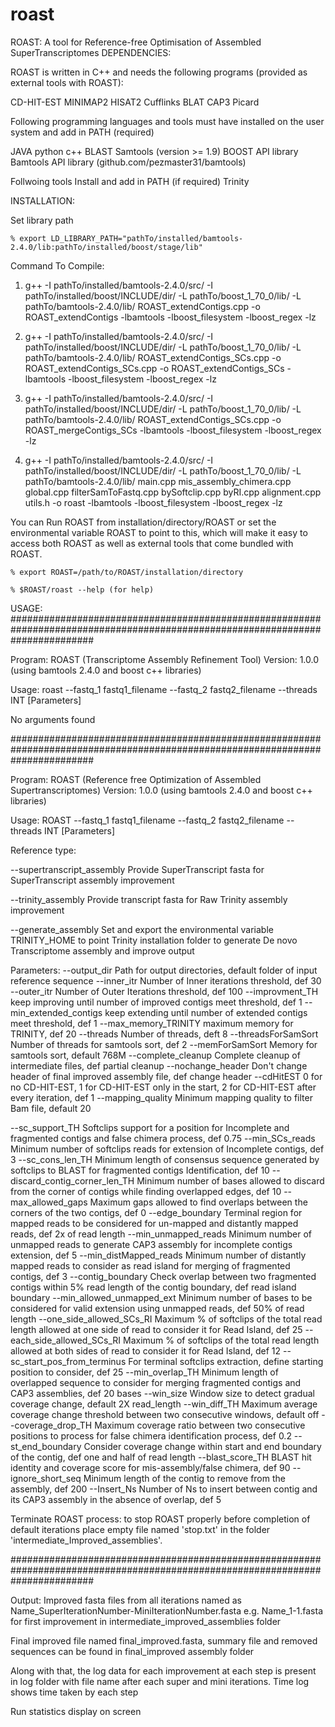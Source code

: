 # roast
ROAST: A tool for Reference-free Optimisation of Assembled SuperTranscriptomes
DEPENDENCIES:

ROAST is written in C++ and needs the following programs (provided as external tools with ROAST):

CD-HIT-EST
MINIMAP2
HISAT2
Cufflinks
BLAT
CAP3
Picard

Following programming languages and tools must have installed on the user system and add in PATH (required)

JAVA
python
c++
BLAST
Samtools (version >= 1.9)
BOOST API library
Bamtools API library (github.com/pezmaster31/bamtools)


Follwoing tools Install and add in PATH (if required) 
Trinity


INSTALLATION:

Set library path

	% export LD_LIBRARY_PATH="pathTo/installed/bamtools-2.4.0/lib:pathTo/installed/boost/stage/lib"

Command To Compile:

1.	g++ -I pathTo/installed/bamtools-2.4.0/src/ -I pathTo/installed/boost/INCLUDE/dir/ -L pathTo/boost_1_70_0/lib/ -L pathTo/bamtools-2.4.0/lib/ ROAST_extendContigs.cpp -o ROAST_extendContigs  -lbamtools -lboost_filesystem  -lboost_regex -lz

2.	g++ -I pathTo/installed/bamtools-2.4.0/src/ -I pathTo/installed/boost/INCLUDE/dir/ -L pathTo/boost_1_70_0/lib/ -L pathTo/bamtools-2.4.0/lib/  ROAST_extendContigs_SCs.cpp -o ROAST_extendContigs_SCs.cpp -o ROAST_extendContigs_SCs  -lbamtools -lboost_filesystem  -lboost_regex -lz

3.	g++ -I pathTo/installed/bamtools-2.4.0/src/ -I pathTo/installed/boost/INCLUDE/dir/ -L pathTo/boost_1_70_0/lib/ -L pathTo/bamtools-2.4.0/lib/  ROAST_extendContigs_SCs.cpp -o ROAST_mergeContigs_SCs  -lbamtools -lboost_filesystem  -lboost_regex -lz

4.	g++ -I pathTo/installed/bamtools-2.4.0/src/ -I pathTo/installed/boost/INCLUDE/dir/ -L pathTo/boost_1_70_0/lib/ -L pathTo/bamtools-2.4.0/lib/ main.cpp mis_assembly_chimera.cpp global.cpp filterSamToFastq.cpp bySoftclip.cpp byRI.cpp alignment.cpp utils.h -o roast -lbamtools -lboost_filesystem  -lboost_regex -lz


You can Run ROAST from installation/directory/ROAST or set the environmental variable ROAST to point to this, which will make it easy to access both ROAST as well as external tools that come bundled with ROAST.

 	% export ROAST=/path/to/ROAST/installation/directory

 	% $ROAST/roast --help (for help)


USAGE:
###############################################################################################################################

Program: ROAST (Transcriptome Assembly Refinement Tool)
Version: 1.0.0 (using bamtools 2.4.0 and boost c++ libraries)

Usage: roast --fastq_1 fastq1_filename --fastq_2 fastq2_filename <Reference type> --threads INT [Parameters]

No arguments found

###############################################################################################################################

Program: ROAST (Reference free Optimization of Assembled Supertranscriptomes)
Version: 1.0.0 (using bamtools 2.4.0 and boost c++ libraries)

Usage: ROAST --fastq_1 fastq1_filename --fastq_2 fastq2_filename <Reference type> --threads INT [Parameters]

Reference type:
	
   --supertranscript_assembly 		 Provide SuperTranscript fasta for SuperTranscript assembly improvement
	
   --trinity_assembly 			 Provide transcript fasta for Raw Trinity assembly improvement
	
   --generate_assembly 			 Set and export the environmental variable TRINITY_HOME to point Trinity installation folder to generate De novo Transcriptome assembly and improve output

Parameters:
   --output_dir 			 Path for output directories, default folder of input reference sequence
   --inner_itr <INT> 			 Number of Inner iterations threshold, def 30
   --outer_itr <INT> 			 Number of Outer Iterations threshold, def 100
   --improvment_TH <INT> 		 keep improving until number of improved contigs meet threshold, def 1
   --min_extended_contigs <INT> 	 keep extending until number of extended contigs meet threshold, def 1
   --max_memory_TRINITY <INT> 		 maximum memory for TRINITY, def 20
   --threads <INT> 			 Number of threads, deft 8
   --threadsForSamSort <INT> 		 Number of threads for samtools sort, def 2
   --memForSamSort <INT> 		 Memory for samtools sort, default 768M
   --complete_cleanup 			 Complete cleanup of intermediate files, def partial cleanup
   --nochange_header 			 Don't change header of final improved assembly file, def change header
   --cdHitEST <INT> 			 0 for no CD-HIT-EST, 1 for CD-HIT-EST only in the start, 2 for CD-HIT-EST after every iteration, def 1
   --mapping_quality 			 Minimum mapping quality to filter Bam file, default 20

   --sc_support_TH 			 Softclips support for a position for Incomplete and fragmented contigs and false chimera process, def 0.75
   --min_SCs_reads <INT> 		 Minimum number of softclips reads for extension of Incomplete contigs, def 3
   --sc_cons_len_TH <INT> 		 Minimum length of consensus sequence generated by softclips to BLAST for fragmented contigs Identification, def 10
   --discard_contig_corner_len_TH <INT>  Minimum number of bases allowed to discard from the corner of contigs while finding overlapped edges, def 10
   --max_allowed_gaps <INT> 		 Maximum gaps allowed to find overlaps between the corners of the two contigs, def 0
   --edge_boundary <INT> 		 Terminal region for mapped reads to be considered for un-mapped and distantly mapped reads, def 2x of read length
   --min_unmapped_reads <INT> 		 Minimum number of unmapped reads to generate CAP3 assembly for incomplete contigs extension, def 5
   --min_distMapped_reads <INT> 	 Minimum number of distantly mapped reads to consider as read island for merging of fragmented contigs, def 3
   --contig_boundary <true> 		 Check overlap between two fragmented contigs within 5% read length of the contig boundary, def read island boundary
   --min_allowed_unmapped_ext <INT> 	 Minimum number of bases to be considered for valid extension using unmapped reads, def 50% of read length
   --one_side_allowed_SCs_RI <INT> 	 Maximum % of softclips of the total read length allowed at one side of read to consider it for Read Island, def 25
   --each_side_allowed_SCs_RI <INT> 	 Maximum % of softclips of the total read length allowed at both sides of read to consider it for Read Island, def 12
   --sc_start_pos_from_terminus <INT> 	 For terminal softclips extraction, define starting position to consider, def 25
   --min_overlap_TH <INT> 		 Minimum length of overlapped sequence to consider for merging fragmented contigs and CAP3 assemblies, def 20 bases
   --win_size <INT> 			 Window size to detect gradual coverage change, default 2X read_length 
   --win_diff_TH <INT> 			 Maximum average coverage change threshold between two consecutive windows, default off 
   --coverage_drop_TH <INT> 		 Maximum coverage ratio between two consecutive positions to process for false chimera identification process, def 0.2
   --st_end_boundary <INT> 		 Consider coverage change within start and end boundary of the contig, def one and half of read length 
   --blast_score_TH <INT> 		 BLAST hit identity and coverage score for mis-assembly/false chimera, def 90
   --ignore_short_seq <INT> 		 Minimum length of the contig to remove from the assembly, def 200
   --Insert_Ns <INT> 			 Number of Ns to insert between contig and its CAP3 assembly in the absence of overlap, def 5

Terminate ROAST process:
   to stop ROAST properly before completion of default iterations place empty file named 'stop.txt' in the folder 'intermediate_Improved_assemblies'.


###############################################################################################################################

   
Output:
Improved fasta files from all iterations named as Name_SuperIterationNumber-MiniIterationNumber.fasta e.g. Name_1-1.fasta for first improvement in intermediate_improved_assemblies folder

Final improved file named final_improved.fasta, summary file and removed sequences can be found in final_improved assembly folder

Along with that, the log data for each improvement at each step is present in log folder with file name after each super and mini iterations.
Time log shows time taken by each step

Run statistics display on screen
